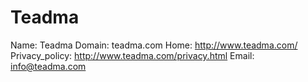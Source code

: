 
# Teadma

Name: Teadma
Domain: teadma.com
Home: http://www.teadma.com/
Privacy_policy: http://www.teadma.com/privacy.html
Email: info@teadma.com
